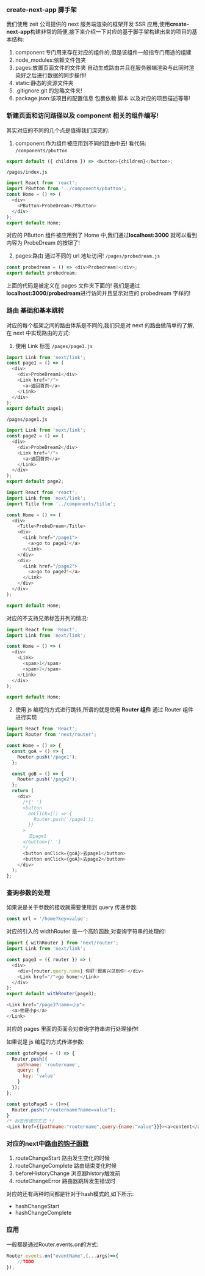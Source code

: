 ### create-next-app 脚手架

我们使用 zeit 公司提供的 next 服务端渲染的框架开发 SSR 应用,使用**create-next-app**构建非常的简便,接下来介绍一下对应的基于脚手架构建出来的项目的基本结构:

1. component:专门用来存在对应的组件的,但是该组件一般指专门用途的组建
2. node_modules:依赖文件包夹
3. pages:放置页面文件的文件夹 自动生成路由并且在服务器端渲染与此同时渲染好之后进行数据的同步操作!
4. static:静态的资源文件夹
5. .gitignore:git 的忽略文件夹!
6. package.json:该项目的配置信息 包裹依赖 脚本 以及对应的项目描述等等!

### 新建页面和访问路径以及 component 相关的组件编写!

其实对应的不同的几个点是值得我们深究的:

1. component:作为组件被应用到不同的路由中去! 看代码:
   `/components/pbutton`

```js
export default ({ children }) => <button>{children}</button>;
```

`/pages/index.js`

```js
import React from 'react';
import PButton from '../components/pbutton';
const Home = () => (
  <div>
    <PButton>ProbeDream</PButton>
  </div>
);
export default Home;
```

对应的 PButton 组件被应用到了 Home 中,我们通过**localhost:3000** 就可以看到 内容为 ProbeDream 的按钮了!

2. pages:路由 通过不同的 url 地址访问!
   `/pages/probedream.js`

```js
const probedream = () => <div>Probedream!</div>;
export default probedream;
```

上面的代码是被定义在 pages 文件夹下面的! 我们是通过**localhost:3000/probedream**进行访问并且显示对应的 probedream 字样的!

### 路由 基础和基本跳转

对应的每个框架之间的路由体系是不同的,我们只是对 next 的路由做简单的了解,在 next 中实现路由的方式:

1. 使用 Link 标签
   `/pages/page1.js`

```js
import Link from 'next/link';
const page1 = () => (
  <div>
    <div>ProbeDream1</div>
    <Link href="/">
      <a>返回首页</a>
    </Link>
  </div>
);
export default page1;
```

`/pages/page1.js`

```js
import Link from 'next/link';
const page2 = () => (
  <div>
    <div>ProbeDream2</div>
    <Link href="/">
      <a>返回首页</a>
    </Link>
  </div>
);
export default page2;
```

```js
import React from 'react';
import Link from 'next/link';
import Title from '../components/title';

const Home = () => (
  <div>
    <Title>ProbeDream</Title>
    <div>
      <Link href="/page1">
        <a>go to page1!</a>
      </Link>
    </div>
    <div>
      <Link href="/page2">
        <a>go to page2!</a>
      </Link>
    </div>
  </div>
);

export default Home;
```

对应的不支持兄弟标签并列的情况:

```js
import React from 'React';
import Link from 'next/link';

const Home = () => (
  <div>
    <Link>
      <span>1</span>
      <span>2</span>
    </Link>
  </div>
);

export default Home;
```

2. 使用 js 编程的方式进行跳转,所谓的就是使用 **Router 组件**
   通过 Router 组件进行实现

```js
import React from 'React';
import Router from 'next/router';

const Home = () => {
  const goA = () => {
    Router.push('/page1');
  };

  const goB = () => {
    Router.push('/page2');
  };
  return (
    <div>
      /*{' '}
      <button
        onClick={() => {
          Router.push('/page1');
        }}
      >
        去page1
      </button>{' '}
      */
      <button onClick={goA}>去page1</button>
      <button onClick={goA}>去page2</button>
    </div>
  );
};
```

### 查询参数的处理

如果说是关于参数的接收就需要使用到 query 传递参数:

```js
const url = '/home?key=value';
```

对应的引入的 widthRouter 是一个高阶函数,对查询字符串的处理的!

```js
import { withRouter } from 'next/router';
import Link from 'next/link';

const page3 = ({ router }) => (
  <div>
    <div>{router.query.name} 你好!很高兴见到你!</div>
    <Link href="/">go home!</Link>
  </div>
);
export default withRouter(page3);
```

```js
<Link href="/page3?name=小p">
  <a>他是小p</a>
</Link>
```

对应的 pages 里面的页面会对查询字符串进行处理操作!

如果说是 js 编程的方式传递参数:

```js
const gotoPage4 = () => {
  Router.push({
    pathname: 'routername',
    query: {
      key: 'value'
    }
  });
};

const gotoPage5 = ()=>{
  Router.push("/routername?name=value");
}
/* 标签传递的方式 */
<Link href={{pathname:"routername",query:{name:"value"}}}><a>content</a></Link>

```
### 对应的next中[路由的钩子函数](https://nextjs.org/docs/api-reference/next/router)

1. routeChangeStart 路由发生变化的时候
2. routeChangeComplete 路由结束变化时候
3. beforeHistoryChange 浏览器history触发前
4. routeChangeError 路由器跳转发生错误时

对应的还有两种时间都是针对于hash模式的,如下所示:
- hashChangeStart
- hashChangeComplete

### 应用

一般都是通过Router.events.on的方式:
```js
Router.events.on("eventName",(...args)=>{
	//TODO
});
```
